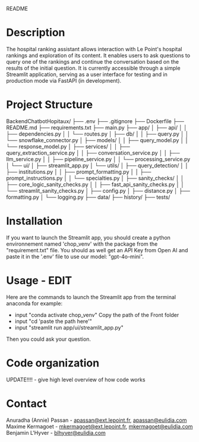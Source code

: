 README

# Description
The hospital ranking assistant allows interaction with Le Point's hospital rankings and exploration of its content. It enables users to ask questions to query one of the rankings and continue the conversation based on the results of the initial question. It is currently accessible through a simple Streamlit application, serving as a user interface for testing and in production mode via FastAPI (in development).

# Project Structure

BackendChatbotHopitaux/
├── .env
├── .gitignore
├── Dockerfile
├── README.md
├── requirements.txt
├── main.py
├── app/
│   ├── api/
│   │   ├── dependencies.py
│   │   └── routes.py
│   ├── db/
│   │   ├── query.py
│   │   └── snowflake_connector.py
│   ├── models/
│   │   ├── query_model.py
│   │   └── response_model.py
│   ├── services/
│   │   ├── query_extraction_service.py
│   │   ├── conversation_service.py
│   │   ├── llm_service.py
│   │   ├── pipeline_service.py
│   │   └── processing_service.py
│   └── ui/
│       ├── streamlit_app.py
│   └── utils/
│       ├── query_detection/
│       │   ├── institutions.py
│       │   ├── prompt_formatting.py
│       │   ├── prompt_instructions.py
│       │   └── specialties.py
│       ├── sanity_checks/
│       │   ├── core_logic_sanity_checks.py
│       │   ├── fast_api_sanity_checks.py
│       │   └── streamlit_sanity_checks.py
│       ├── config.py
│       ├── distance.py
│       ├── formatting.py
│       └── logging.py
├── data/
├── history/
├── tests/



# Installation
If you want to launch the Streamlit app, you should create a python environnement named 'chop_venv' with the package from the "requirement.txt" file. 
You should as well get an API Key from Open AI and paste it in the '.env' file  to use our model: "gpt-4o-mini".

# Usage - EDIT 
Here are the commands to launch the Streamlit app from the terminal anaconda for example: 
- input "conda activate chop_venv"
Copy the path of the Front folder
- input "cd 'paste the path here'"
- input "streamlit run app/ui/streamlit_app.py"

Then you could ask your question.

# Code organization
UPDATE!!!! - give high level overview of how code works

# Contact
Anuradha (Annie) Passan - apassan@ext.lepoint.fr, apassan@eulidia.com
Maxime Kermagoet - mkermagoet@ext.lepoint.fr, mkermagoet@eulidia.com
Benjamin L'Hyver - blhyver@eulidia.com


